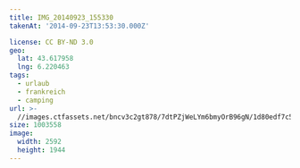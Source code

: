 ```yaml
---
title: IMG_20140923_155330
takenAt: '2014-09-23T13:53:30.000Z'

license: CC BY-ND 3.0
geo:
  lat: 43.617958
  lng: 6.220463
tags:
  - urlaub
  - frankreich
  - camping
url: >-
  //images.ctfassets.net/bncv3c2gt878/7dtPZjWeLYm6bmyOrB96gN/1d80edf7c56a291ce63566fade44bf7b/img_20140923_155330_27697219103_o
size: 1003558
image:
  width: 2592
  height: 1944
---
```

